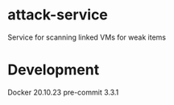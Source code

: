 # attack-service
Service for scanning linked VMs for weak items


# Development
Docker 20.10.23
pre-commit 3.3.1
